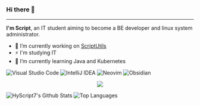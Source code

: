 ### Hi there 👋

---

**I'm Script**, an IT student aiming to become a BE developer and linux system administrator.

- 🔭 I’m currently working on [ScriptUtils](https://github.com/HyScript7/ScriptUtils)
- ⚡ I'm studying IT
- 🌱 I’m currently learning Java and Kubernetes

![Visual Studio Code](https://img.shields.io/badge/Visual%20Studio%20Code-0078d7.svg?style=for-the-badge&logo=visual-studio-code&logoColor=white)
![IntelliJ IDEA](https://img.shields.io/badge/IntelliJIDEA-000000.svg?style=for-the-badge&logo=intellij-idea&logoColor=white)
![Neovim](https://img.shields.io/badge/NeoVim-%2357A143.svg?&style=for-the-badge&logo=neovim&logoColor=white)
![Obsidian](https://img.shields.io/badge/Obsidian-%23483699.svg?style=for-the-badge&logo=obsidian&logoColor=white)

<p align="center">
  <a href="https://skillicons.dev">
    <img src="https://skillicons.dev/icons?i=linux,github,gitlab,vscode,neovim,idea,git,docker,discord,postgres,mongo,redis,java,gradle,spring,python,flask,php,tailwindcss,solidjs,html,css,js,svelte&perline=12" />
  </a>
</p>

![HyScript7's Github Stats](https://github-readme-stats.vercel.app/api?username=HyScript7&count_private=true&theme=dracula)
![Top Languages](https://github-readme-stats.vercel.app/api/top-langs/?username=HyScript7&theme=dracula&show_icons=true&layout=donut)
